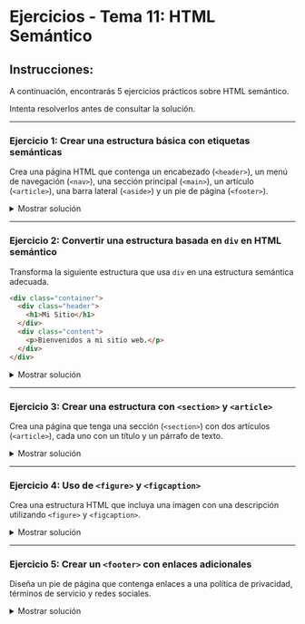 # **Ejercicios - Tema 11: HTML Semántico**

## **Instrucciones:**

A continuación, encontrarás 5 ejercicios prácticos sobre HTML semántico.

Intenta resolverlos antes de consultar la solución.

---

### **Ejercicio 1: Crear una estructura básica con etiquetas semánticas**

Crea una página HTML que contenga un encabezado (`<header>`), un menú de navegación (`<nav>`), una sección principal (`<main>`), un artículo (`<article>`), una barra lateral (`<aside>`) y un pie de página (`<footer>`).

<details><summary>Mostrar solución</summary>

```html
<header>
  <h1>Mi Blog Personal</h1>
</header>

<nav>
  <ul>
    <li><a href="#">Inicio</a></li>
    <li><a href="#">Sobre mí</a></li>
    <li><a href="#">Contacto</a></li>
  </ul>
</nav>

<main>
  <article>
    <h2>Mi Primer Artículo</h2>
    <p>Bienvenido a mi blog donde comparto mis ideas y pensamientos.</p>
  </article>
</main>

<aside>
  <h3>Publicaciones Recientes</h3>
  <ul>
    <li><a href="#">Cómo aprender HTML</a></li>
    <li><a href="#">Introducción a CSS</a></li>
  </ul>
</aside>

<footer>
  <p>© Mi Blog - Todos los derechos reservados.</p>
</footer>
```

</details>

---

### **Ejercicio 2: Convertir una estructura basada en `div` en HTML semántico**

Transforma la siguiente estructura que usa `div` en una estructura semántica adecuada.

```html
<div class="container">
  <div class="header">
    <h1>Mi Sitio</h1>
  </div>
  <div class="content">
    <p>Bienvenidos a mi sitio web.</p>
  </div>
</div>
```

<details><summary>Mostrar solución</summary>

```html
<header>
  <h1>Mi Sitio</h1>
</header>

<main>
  <p>Bienvenidos a mi sitio web.</p>
</main>
```

</details>

---

### **Ejercicio 3: Crear una estructura con `<section>` y `<article>`**

Crea una página que tenga una sección (`<section>`) con dos artículos (`<article>`), cada uno con un título y un párrafo de texto.

<details><summary>Mostrar solución</summary>

```html
<section>
  <article>
    <h2>Noticia 1</h2>
    <p>Esta es la primera noticia del día.</p>
  </article>

  <article>
    <h2>Noticia 2</h2>
    <p>Esta es la segunda noticia del día.</p>
  </article>
</section>
```

</details>

---

### **Ejercicio 4: Uso de `<figure>` y `<figcaption>`**

Crea una estructura HTML que incluya una imagen con una descripción utilizando `<figure>` y `<figcaption>`.

<details><summary>Mostrar solución</summary>

```html
<figure>
  <img src="imagen.jpg" alt="Descripción de la imagen" />
  <figcaption>Esta es una imagen de un hermoso paisaje.</figcaption>
</figure>
```

</details>

---

### **Ejercicio 5: Crear un `<footer>` con enlaces adicionales**

Diseña un pie de página que contenga enlaces a una política de privacidad, términos de servicio y redes sociales.

<details><summary>Mostrar solución</summary>

```html
<footer>
  <p>Mi Empresa</p>
  <nav>
    <ul>
      <li><a href="#">Política de Privacidad</a></li>
      <li><a href="#">Términos de Servicio</a></li>
      <li><a href="#">Facebook</a></li>
      <li><a href="#">X (Twitter)</a></li>
    </ul>
  </nav>
</footer>
```

</details>
